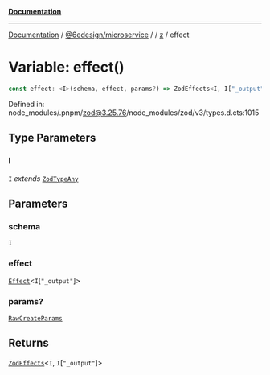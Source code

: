 [**Documentation**](../../../../../README.md)

***

[Documentation](../../../../../README.md) / [@6edesign/microservice](../../../README.md) / [](../../../README.md) / [z](../README.md) / effect

# Variable: effect()

```ts
const effect: <I>(schema, effect, params?) => ZodEffects<I, I["_output"]>;
```

Defined in: node\_modules/.pnpm/zod@3.25.76/node\_modules/zod/v3/types.d.cts:1015

## Type Parameters

### I

`I` *extends* [`ZodTypeAny`](../type-aliases/ZodTypeAny.md)

## Parameters

### schema

`I`

### effect

[`Effect`](../type-aliases/Effect.md)&lt;`I`\[`"_output"`\]&gt;

### params?

[`RawCreateParams`](../type-aliases/RawCreateParams.md)

## Returns

[`ZodEffects`](../classes/ZodEffects.md)&lt;`I`, `I`\[`"_output"`\]&gt;

